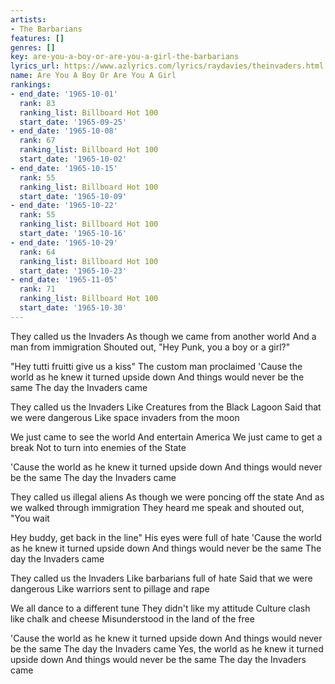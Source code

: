 ```yaml
---
artists:
- The Barbarians
features: []
genres: []
key: are-you-a-boy-or-are-you-a-girl-the-barbarians
lyrics_url: https://www.azlyrics.com/lyrics/raydavies/theinvaders.html
name: Are You A Boy Or Are You A Girl
rankings:
- end_date: '1965-10-01'
  rank: 83
  ranking_list: Billboard Hot 100
  start_date: '1965-09-25'
- end_date: '1965-10-08'
  rank: 67
  ranking_list: Billboard Hot 100
  start_date: '1965-10-02'
- end_date: '1965-10-15'
  rank: 55
  ranking_list: Billboard Hot 100
  start_date: '1965-10-09'
- end_date: '1965-10-22'
  rank: 55
  ranking_list: Billboard Hot 100
  start_date: '1965-10-16'
- end_date: '1965-10-29'
  rank: 64
  ranking_list: Billboard Hot 100
  start_date: '1965-10-23'
- end_date: '1965-11-05'
  rank: 71
  ranking_list: Billboard Hot 100
  start_date: '1965-10-30'
---
```


They called us the Invaders
As though we came from another world
And a man from immigration
Shouted out, "Hey Punk, you a boy or a girl?"

"Hey tutti fruitti give us a kiss"
The custom man proclaimed
'Cause the world as he knew it turned upside down
And things would never be the same
The day the Invaders came

They called us the Invaders
Like Creatures from the Black Lagoon
Said that we were dangerous
Like space invaders from the moon

We just came to see the world
And entertain America
We just came to get a break
Not to turn into enemies of the State

'Cause the world as he knew it turned upside down
And things would never be the same
The day the Invaders came

They called us illegal aliens
As though we were poncing off the state
And as we walked through immigration
They heard me speak and shouted out, "You wait

Hey buddy, get back in the line"
His eyes were full of hate
'Cause the world as he knew it turned upside down
And things would never be the same
The day the Invaders came

They called us the Invaders
Like barbarians full of hate
Said that we were dangerous
Like warriors sent to pillage and rape

We all dance to a different tune
They didn't like my attitude
Culture clash like chalk and cheese
Misunderstood in the land of the free

'Cause the world as he knew it turned upside down
And things would never be the same
The day the Invaders came
Yes, the world as he knew it turned upside down
And things would never be the same
The day the Invaders came



